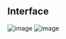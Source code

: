 ## Interface
![image](https://github.com/kevintian4/movie-search-new/assets/92705109/577210ee-dde9-4283-9a63-5bfcc34bea7d)
![image](https://github.com/kevintian4/movie-search-new/assets/92705109/8f6a92af-a19c-4457-878a-94ac7abb498a)
